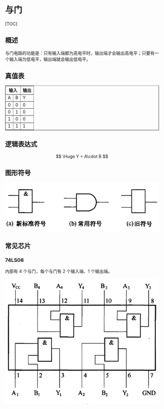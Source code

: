 # 与门

[TOC]

## 概述

与门电路的功能是：只有输入端都为高电平时，输出端才会输出高电平；只要有一个输入端为低电平，输出端就会输出低电平。

## 真值表

<table border="1">
<tr>
  <th colspan="2">输入</th><th>输出</th>
</tr>
<tr>
  <td>A</td><td>B</td><td>Y</td>
</tr>
<tr>
  <td>0</td><td>0</td><td>0</td>
</tr>
<tr>
  <td>0</td><td>1</td><td>0</td>
</tr>
<tr>
  <td>1</td><td>0</td><td>0</td>
</tr>
<tr>
  <td>1</td><td>1</td><td>1</td>
</tr>
</table>

## 逻辑表达式

$$
\Huge Y = A\cdot B
$$

## 图形符号

 ![](../Images/与门符号.png)

## 常见芯片

### 74LS08

内部有 4 个与门，每个与门有 2 个输入端、1 个输出端。

 ![](../Images/74LS08-1.png)